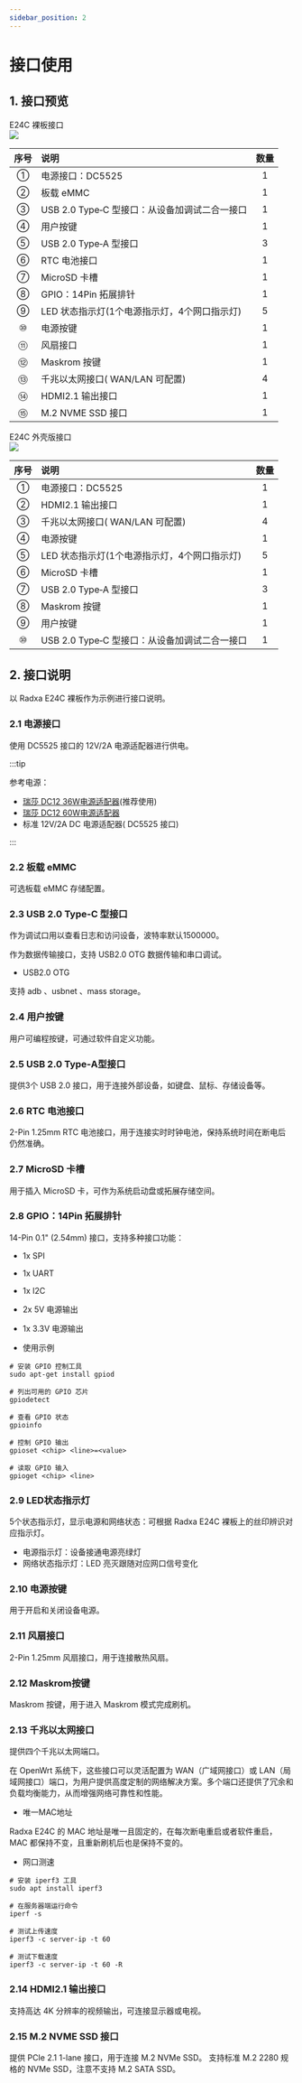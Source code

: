 ```yaml
---
sidebar_position: 2
---
```


# 接口使用

## 1. 接口预览

<Tabs queryString="e24cmode2">

<TabItem value="E24C (裸板)">

<div style={{textAlign: 'center'}}>
  <div style={{textAlign: 'center', marginTop: '0px', marginBottom: '0px', fontSize: '18px', color: '#000000'}}>E24C 裸板接口</div>
  <img src="/img/e/e24c/e24c-interface.webp" style={{width: '100%', maxWidth: '600px'}} />
</div>

| 序号 | 说明                                          | 数量 |
| :--: | :-------------------------------------------- | :--: |
|  ①   | 电源接口：DC5525                              |  1   |
|  ②   | 板载 eMMC                                     |  1   |
|  ③   | USB 2.0 Type‑C 型接口：从设备加调试二合一接口 |  1   |
|  ④   | 用户按键                                      |  1   |
|  ⑤   | USB 2.0 Type‑A 型接口                         |  3   |
|  ⑥   | RTC 电池接口                                  |  1   |
|  ⑦   | MicroSD 卡槽                                  |  1   |
|  ⑧   | GPIO：14Pin 拓展排针                          |  1   |
|  ⑨   | LED 状态指示灯(1个电源指示灯，4个网口指示灯)  |  5   |
|  ⑩   | 电源按键                                      |  1   |
|  ⑪   | 风扇接口                                      |  1   |
|  ⑫   | Maskrom 按键                                  |  1   |
|  ⑬   | 千兆以太网接口( WAN/LAN 可配置)               |  4   |
|  ⑭   | HDMI2.1 输出接口                              |  1   |
|  ⑮   | M.2 NVME SSD 接口                             |  1   |

</TabItem>

<TabItem value="E24C (外壳版)">

<div style={{textAlign: 'center'}}>
  <div style={{textAlign: 'center', marginTop: '0px', marginBottom: '10px', fontSize: '18px', color: '#000000'}}>E24C 外壳版接口</div>
  <img src="/img/e/e24c/e24c-shell-interface.webp" style={{width: '100%', maxWidth: '600px'}} />
</div>

| 序号 | 说明                                          | 数量 |
| :--: | :-------------------------------------------- | :--: |
|  ①   | 电源接口：DC5525                              |  1   |
|  ②   | HDMI2.1 输出接口                              |  1   |
|  ③   | 千兆以太网接口( WAN/LAN 可配置)               |  4   |
|  ④   | 电源按键                                      |  1   |
|  ⑤   | LED 状态指示灯(1个电源指示灯，4个网口指示灯)  |  5   |
|  ⑥   | MicroSD 卡槽                                  |  1   |
|  ⑦   | USB 2.0 Type‑A 型接口                         |  3   |
|  ⑧   | Maskrom 按键                                  |  1   |
|  ⑨   | 用户按键                                      |  1   |
|  ⑩   | USB 2.0 Type‑C 型接口：从设备加调试二合一接口 |  1   |

</TabItem>

</Tabs>

## 2. 接口说明

以 Radxa E24C 裸板作为示例进行接口说明。

### 2.1 电源接口

使用 DC5525 接口的 12V/2A 电源适配器进行供电。

:::tip

参考电源：

- [瑞莎 DC12 36W电源适配器](https://radxa.com/products/accessories/power-dc12-36w)(推荐使用)
- [瑞莎 DC12 60W电源适配器](https://radxa.com/products/accessories/power-dc12-60w)
- 标准 12V/2A DC 电源适配器( DC5525 接口)

:::

### 2.2 板载 eMMC

可选板载 eMMC 存储配置。

### 2.3 USB 2.0 Type‑C 型接口

作为调试口用以查看日志和访问设备，波特率默认1500000。

作为数据传输接口，支持 USB2.0 OTG 数据传输和串口调试。

- USB2.0 OTG

支持 adb 、usbnet 、mass storage。

### 2.4 用户按键

用户可编程按键，可通过软件自定义功能。

### 2.5 USB 2.0 Type‑A型接口

提供3个 USB 2.0 接口，用于连接外部设备，如键盘、鼠标、存储设备等。

### 2.6 RTC 电池接口

2-Pin 1.25mm RTC 电池接口，用于连接实时时钟电池，保持系统时间在断电后仍然准确。

### 2.7 MicroSD 卡槽

用于插入 MicroSD 卡，可作为系统启动盘或拓展存储空间。

### 2.8 GPIO：14Pin 拓展排针

14-Pin 0.1" (2.54mm) 接口，支持多种接口功能：

- 1x SPI
- 1x UART
- 1x I2C
- 2x 5V 电源输出
- 1x 3.3V 电源输出

- 使用示例

```
# 安装 GPIO 控制工具
sudo apt-get install gpiod

# 列出可用的 GPIO 芯片
gpiodetect

# 查看 GPIO 状态
gpioinfo

# 控制 GPIO 输出
gpioset <chip> <line>=<value>

# 读取 GPIO 输入
gpioget <chip> <line>
```

### 2.9 LED状态指示灯

5个状态指示灯，显示电源和网络状态：可根据 Radxa E24C 裸板上的丝印辨识对应指示灯。

- 电源指示灯：设备接通电源亮绿灯
- 网络状态指示灯：LED 亮灭跟随对应网口信号变化

### 2.10 电源按键

用于开启和关闭设备电源。

### 2.11 风扇接口

2-Pin 1.25mm 风扇接口，用于连接散热风扇。

### 2.12 Maskrom按键

Maskrom 按键，用于进入 Maskrom 模式完成刷机。

### 2.13 千兆以太网接口

提供四个千兆以太网端口。

在 OpenWrt 系统下，这些接口可以灵活配置为 WAN（广域网接口）或 LAN（局域网接口）端口，为用户提供高度定制的网络解决方案。多个端口还提供了冗余和负载均衡能力，从而增强网络可靠性和性能。

- 唯一MAC地址

Radxa E24C 的 MAC 地址是唯一且固定的，在每次断电重启或者软件重启， MAC 都保持不变，且重新刷机后也是保持不变的。

- 网口测速

```
# 安装 iperf3 工具
sudo apt install iperf3

# 在服务器端运行命令
iperf -s

# 测试上传速度
iperf3 -c server-ip -t 60

# 测试下载速度
iperf3 -c server-ip -t 60 -R
```

### 2.14 HDMI2.1 输出接口

支持高达 4K 分辨率的视频输出，可连接显示器或电视。

### 2.15 M.2 NVME SSD 接口

提供 PCIe 2.1 1-lane 接口，用于连接 M.2 NVMe SSD。
支持标准 M.2 2280 规格的 NVMe SSD，注意不支持 M.2 SATA SSD。

